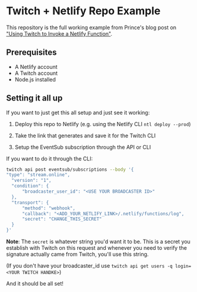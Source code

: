 # Twitch + Netlify Repo Example

This repository is the full working example from Prince's blog post on ["Using Twitch to Invoke a Netlify Function"](https://prince.dev/netlify-twitch).

## Prerequisites

- A Netlify account
- A Twitch account
- Node.js installed

## Setting it all up

If you want to just get this all setup and just see it working:

1. Deploy this repo to Netlify (e.g. using the Netlify CLI `ntl deploy --prod`)
2. Take the link that generates and save it for the Twitch CLI

3. Setup the EventSub subscription through the API or CLI

If you want to do it through the CLI:

```bash
twitch api post eventsub/subscriptions --body '{
"type": "stream.online",
  "version": "1",                      
  "condition": {                       
      "broadcaster_user_id": "<USE YOUR BROADCASTER ID>"
  },                      
  "transport": {                                                                          
      "method": "webhook",                                                                
      "callback": "<ADD_YOUR_NETLIFY_LINK>/.netlify/functions/log",
      "secret": "CHANGE_THIS_SECRET"  
  }
}'
```

**Note**: The `secret` is whatever string you'd want it to be. This is a secret you establish with Twitch on this request and whenever you need to verify the signature actually came from Twitch, you'll use this string.

(If you don't have your broadcaster_id use `twitch api get users -q login=<YOUR TWITCH HANDKE>`)

And it should be all set!
